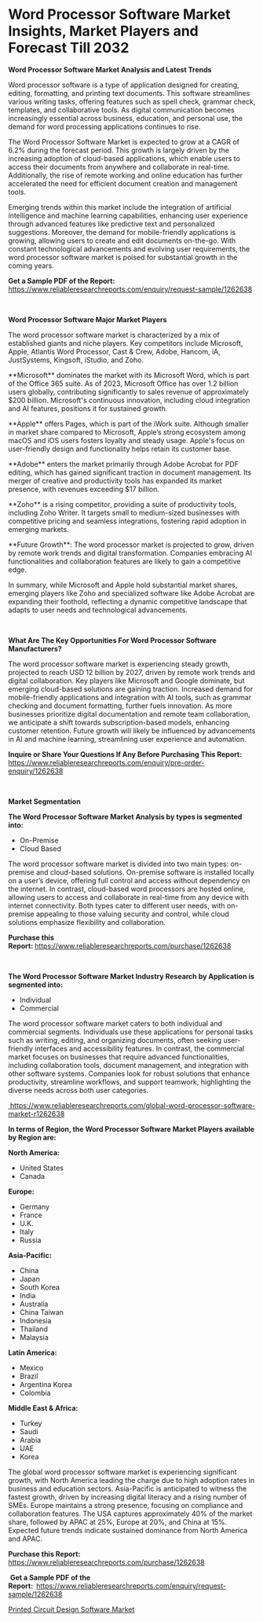 <p><h1>Word Processor Software Market Insights, Market Players and Forecast Till 2032</h1></p><p><strong>Word Processor Software Market Analysis and Latest Trends</strong></p>
<p><p>Word processor software is a type of application designed for creating, editing, formatting, and printing text documents. This software streamlines various writing tasks, offering features such as spell check, grammar check, templates, and collaborative tools. As digital communication becomes increasingly essential across business, education, and personal use, the demand for word processing applications continues to rise.</p><p>The Word Processor Software Market is expected to grow at a CAGR of 6.2% during the forecast period. This growth is largely driven by the increasing adoption of cloud-based applications, which enable users to access their documents from anywhere and collaborate in real-time. Additionally, the rise of remote working and online education has further accelerated the need for efficient document creation and management tools.</p><p>Emerging trends within this market include the integration of artificial intelligence and machine learning capabilities, enhancing user experience through advanced features like predictive text and personalized suggestions. Moreover, the demand for mobile-friendly applications is growing, allowing users to create and edit documents on-the-go. With constant technological advancements and evolving user requirements, the word processor software market is poised for substantial growth in the coming years.</p></p>
<p><strong>Get a Sample PDF of the Report:&nbsp;</strong> <a href="https://www.reliableresearchreports.com/enquiry/request-sample/1262638?utm_campaign=2756&utm_medium=2&utm_source=Github&utm_content=ia&utm_term=09032025&utm_id=word-processor-software">https://www.reliableresearchreports.com/enquiry/request-sample/1262638</a></p>
<p>&nbsp;</p>
<p><strong>Word Processor Software Major Market Players</strong></p>
<p><p>The word processor software market is characterized by a mix of established giants and niche players. Key competitors include Microsoft, Apple, Atlantis Word Processor, Cast & Crew, Adobe, Hancom, iA, JustSystems, Kingsoft, iStudio, and Zoho.</p><p>**Microsoft** dominates the market with its Microsoft Word, which is part of the Office 365 suite. As of 2023, Microsoft Office has over 1.2 billion users globally, contributing significantly to sales revenue of approximately $200 billion. Microsoft's continuous innovation, including cloud integration and AI features, positions it for sustained growth.</p><p>**Apple** offers Pages, which is part of the iWork suite. Although smaller in market share compared to Microsoft, Apple’s strong ecosystem among macOS and iOS users fosters loyalty and steady usage. Apple's focus on user-friendly design and functionality helps retain its customer base.</p><p>**Adobe** enters the market primarily through Adobe Acrobat for PDF editing, which has gained significant traction in document management. Its merger of creative and productivity tools has expanded its market presence, with revenues exceeding $17 billion. </p><p>**Zoho** is a rising competitor, providing a suite of productivity tools, including Zoho Writer. It targets small to medium-sized businesses with competitive pricing and seamless integrations, fostering rapid adoption in emerging markets.</p><p>**Future Growth**: The word processor market is projected to grow, driven by remote work trends and digital transformation. Companies embracing AI functionalities and collaboration features are likely to gain a competitive edge.</p><p>In summary, while Microsoft and Apple hold substantial market shares, emerging players like Zoho and specialized software like Adobe Acrobat are expanding their foothold, reflecting a dynamic competitive landscape that adapts to user needs and technological advancements.</p></p>
<p>&nbsp;</p>
<p><strong>What Are The Key Opportunities For Word Processor Software Manufacturers?</strong></p>
<p><p>The word processor software market is experiencing steady growth, projected to reach USD 12 billion by 2027, driven by remote work trends and digital collaboration. Key players like Microsoft and Google dominate, but emerging cloud-based solutions are gaining traction. Increased demand for mobile-friendly applications and integration with AI tools, such as grammar checking and document formatting, further fuels innovation. As more businesses prioritize digital documentation and remote team collaboration, we anticipate a shift towards subscription-based models, enhancing customer retention. Future growth will likely be influenced by advancements in AI and machine learning, streamlining user experience and automation.</p></p>
<p><strong>Inquire or Share Your Questions If Any Before Purchasing This Report:</strong> <a href="https://www.reliableresearchreports.com/enquiry/pre-order-enquiry/1262638?utm_campaign=2756&utm_medium=2&utm_source=Github&utm_content=ia&utm_term=09032025&utm_id=word-processor-software">https://www.reliableresearchreports.com/enquiry/pre-order-enquiry/1262638</a></p>
<p>&nbsp;</p>
<p><strong>Market Segmentation</strong></p>
<p><strong>The Word Processor Software Market Analysis by types is segmented into:</strong></p>
<p><ul><li>On-Premise</li><li>Cloud Based</li></ul></p>
<p><p>The word processor software market is divided into two main types: on-premise and cloud-based solutions. On-premise software is installed locally on a user’s device, offering full control and access without dependency on the internet. In contrast, cloud-based word processors are hosted online, allowing users to access and collaborate in real-time from any device with internet connectivity. Both types cater to different user needs, with on-premise appealing to those valuing security and control, while cloud solutions emphasize flexibility and collaboration.</p></p>
<p><strong>Purchase this Report:&nbsp;</strong><a href="https://www.reliableresearchreports.com/purchase/1262638?utm_campaign=2756&utm_medium=2&utm_source=Github&utm_content=ia&utm_term=09032025&utm_id=word-processor-software">https://www.reliableresearchreports.com/purchase/1262638</a></p>
<p>&nbsp;</p>
<p><strong>The Word Processor Software Market Industry Research by Application is segmented into:</strong></p>
<p><ul><li>Individual</li><li>Commercial</li></ul></p>
<p><p>The word processor software market caters to both individual and commercial segments. Individuals use these applications for personal tasks such as writing, editing, and organizing documents, often seeking user-friendly interfaces and accessibility features. In contrast, the commercial market focuses on businesses that require advanced functionalities, including collaboration tools, document management, and integration with other software systems. Companies look for robust solutions that enhance productivity, streamline workflows, and support teamwork, highlighting the diverse needs across both user categories.</p></p>
<p><a href="https://www.reliableresearchreports.com/global-word-processor-software-market-r1262638?utm_campaign=2756&utm_medium=2&utm_source=Github&utm_content=ia&utm_term=09032025&utm_id=word-processor-software">&nbsp;https://www.reliableresearchreports.com/global-word-processor-software-market-r1262638</a></p>
<p><strong>In terms of Region, the Word Processor Software Market Players available by Region are:</strong></p>
<p>
    <p> <strong> North America: </strong>
        <ul>
            <li>United States</li>
            <li>Canada</li>
        </ul>
        </p> 
    <p> <strong> Europe: </strong>
        <ul>
            <li>Germany</li>
            <li>France</li>
            <li>U.K.</li>
            <li>Italy</li>
            <li>Russia</li>
        </ul>
        </p> 
    <p> <strong> Asia-Pacific: </strong>
        <ul>
            <li>China</li>
            <li>Japan</li>
            <li>South Korea</li>
            <li>India</li>
            <li>Australia</li>
            <li>China Taiwan</li>
            <li>Indonesia</li>
            <li>Thailand</li>
            <li>Malaysia</li>
        </ul>
        </p> 
    <p> <strong> Latin America: </strong>
        <ul>
            <li>Mexico</li>
            <li>Brazil</li>
            <li>Argentina Korea</li>
            <li>Colombia</li>
        </ul>
        </p> 
    <p> <strong> Middle East & Africa: </strong>
        <ul>
            <li>Turkey</li>
            <li>Saudi</li>
            <li>Arabia</li>
            <li>UAE</li>
            <li>Korea</li>
        </ul>
    </p>
    </p>
<p><p>The global word processor software market is experiencing significant growth, with North America leading the charge due to high adoption rates in business and education sectors. Asia-Pacific is anticipated to witness the fastest growth, driven by increasing digital literacy and a rising number of SMEs. Europe maintains a strong presence, focusing on compliance and collaboration features. The USA captures approximately 40% of the market share, followed by APAC at 25%, Europe at 20%, and China at 15%. Expected future trends indicate sustained dominance from North America and APAC.</p></p>
<p><strong>Purchase this Report: </strong><a href="https://www.reliableresearchreports.com/purchase/1262638?utm_campaign=2756&utm_medium=2&utm_source=Github&utm_content=ia&utm_term=09032025&utm_id=word-processor-software">https://www.reliableresearchreports.com/purchase/1262638</a></p>
<p>&nbsp;<strong>Get a Sample PDF of the Report:&nbsp;&nbsp;</strong><a href="https://www.reliableresearchreports.com/enquiry/request-sample/1262638?utm_campaign=2756&utm_medium=2&utm_source=Github&utm_content=ia&utm_term=09032025&utm_id=word-processor-software">https://www.reliableresearchreports.com/enquiry/request-sample/1262638</a></p>
<p><strong></strong></p>
<p><p><a href="https://github.com/ElviraLeka1962/Market-Research-Report-List-1/blob/main/printed-circuit-design-software-market.md?utm_campaign=2756&utm_medium=2&utm_source=Github&utm_content=ia&utm_term=09032025&utm_id=word-processor-software">Printed Circuit Design Software Market</a></p></p>